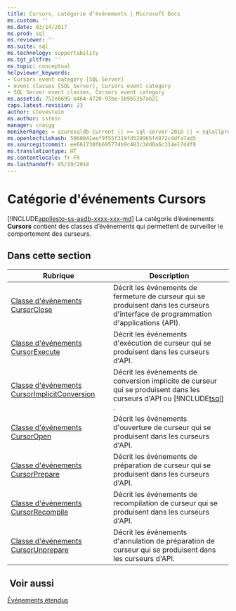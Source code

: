 ```yaml
---
title: Cursors, catégorie d’événements | Microsoft Docs
ms.custom: ''
ms.date: 03/14/2017
ms.prod: sql
ms.reviewer: ''
ms.suite: sql
ms.technology: supportability
ms.tgt_pltfrm: ''
ms.topic: conceptual
helpviewer_keywords:
- Cursors event category [SQL Server]
- event classes [SQL Server], Cursors event category
- SQL Server event classes, Cursors event category
ms.assetid: 752e0695-b464-4720-93be-5b9b53b7ab21
caps.latest.revision: 23
author: stevestein
ms.author: sstein
manager: craigg
monikerRange: = azuresqldb-current || >= sql-server-2016 || = sqlallproducts-allversions
ms.openlocfilehash: 5060041eef9f55f319fd528965f4872c4dfa7ad5
ms.sourcegitcommit: ee661730fb695774b9c483c3dd0a6c314e17ddf8
ms.translationtype: HT
ms.contentlocale: fr-FR
ms.lasthandoff: 05/19/2018
---
```

# <a name="cursors-event-category"></a>Catégorie d'événements Cursors
[!INCLUDE[appliesto-ss-asdb-xxxx-xxx-md](../../includes/appliesto-ss-asdb-xxxx-xxx-md.md)]
  La catégorie d’événements **Cursors** contient des classes d’événements qui permettent de surveiller le comportement des curseurs.  
  
## <a name="in-this-section"></a>Dans cette section  
  
|Rubrique|Description|  
|-----------|-----------------|  
|[Classe d'événements CursorClose](../../relational-databases/event-classes/cursorclose-event-class.md)|Décrit les événements de fermeture de curseur qui se produisent dans les curseurs d'interface de programmation d'applications (API).|  
|[Classe d'événements CursorExecute](../../relational-databases/event-classes/cursorexecute-event-class.md)|Décrit les événements d'exécution de curseur qui se produisent dans les curseurs d'API.|  
|[Classe d'événements CursorImplicitConversion](../../relational-databases/event-classes/cursorimplicitconversion-event-class.md)|Décrit les événements de conversion implicite de curseur qui se produisent dans les curseurs d'API ou [!INCLUDE[tsql](../../includes/tsql-md.md)] .|  
|[Classe d'événements CursorOpen](../../relational-databases/event-classes/cursoropen-event-class.md)|Décrit les événements d'ouverture de curseur qui se produisent dans les curseurs d'API.|  
|[Classe d'événements CursorPrepare](../../relational-databases/event-classes/cursorprepare-event-class.md)|Décrit les événements de préparation de curseur qui se produisent dans les curseurs d'API.|  
|[Classe d'événements CursorRecompile](../../relational-databases/event-classes/cursorrecompile-event-class.md)|Décrit les événements de recompilation de curseur qui se produisent dans les curseurs d'API.|  
|[Classe d'événements CursorUnprepare](../../relational-databases/event-classes/cursorunprepare-event-class.md)|Décrit les événements d'annulation de préparation de curseur qui se produisent dans les curseurs d'API.|  
  
## <a name="see-also"></a> Voir aussi  
 [Événements étendus](../../relational-databases/extended-events/extended-events.md)  
  
  
